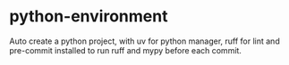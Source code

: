 # python-environment
Auto create a python project, with uv for python manager, ruff for lint and pre-commit installed to run ruff and mypy before each commit.
